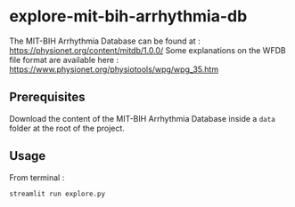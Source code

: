 # explore-mit-bih-arrhythmia-db

The MIT-BIH Arrhythmia Database can be found at : https://physionet.org/content/mitdb/1.0.0/
Some explanations on the WFDB file format are available here : https://www.physionet.org/physiotools/wpg/wpg_35.htm

## Prerequisites

Download the content of the MIT-BIH Arrhythmia Database inside a `data` folder at the root of the project. 

## Usage

From terminal :
```
streamlit run explore.py
```